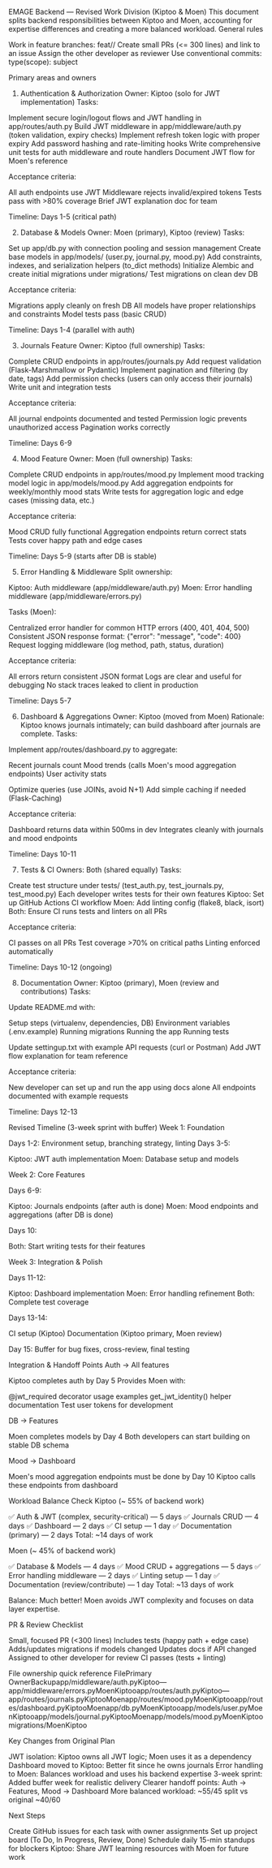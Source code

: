 EMAGE Backend — Revised Work Division (Kiptoo & Moen)
This document splits backend responsibilities between Kiptoo and Moen, accounting for expertise differences and creating a more balanced workload.
General rules

Work in feature branches: feat/<owner>/<short-desc>
Create small PRs (<= 300 lines) and link to an issue
Assign the other developer as reviewer
Use conventional commits: type(scope): subject


Primary areas and owners
1) Authentication & Authorization
Owner: Kiptoo (solo for JWT implementation)
Tasks:

Implement secure login/logout flows and JWT handling in app/routes/auth.py
Build JWT middleware in app/middleware/auth.py (token validation, expiry checks)
Implement refresh token logic with proper expiry
Add password hashing and rate-limiting hooks
Write comprehensive unit tests for auth middleware and route handlers
Document JWT flow for Moen's reference

Acceptance criteria:

All auth endpoints use JWT
Middleware rejects invalid/expired tokens
Tests pass with >80% coverage
Brief JWT explanation doc for team

Timeline: Days 1-5 (critical path)

2) Database & Models
Owner: Moen (primary), Kiptoo (review)
Tasks:

Set up app/db.py with connection pooling and session management
Create base models in app/models/ (user.py, journal.py, mood.py)
Add constraints, indexes, and serialization helpers (to_dict methods)
Initialize Alembic and create initial migrations under migrations/
Test migrations on clean dev DB

Acceptance criteria:

Migrations apply cleanly on fresh DB
All models have proper relationships and constraints
Model tests pass (basic CRUD)

Timeline: Days 1-4 (parallel with auth)

3) Journals Feature
Owner: Kiptoo (full ownership)
Tasks:

Complete CRUD endpoints in app/routes/journals.py
Add request validation (Flask-Marshmallow or Pydantic)
Implement pagination and filtering (by date, tags)
Add permission checks (users can only access their journals)
Write unit and integration tests

Acceptance criteria:

All journal endpoints documented and tested
Permission logic prevents unauthorized access
Pagination works correctly

Timeline: Days 6-9

4) Mood Feature
Owner: Moen (full ownership)
Tasks:

Complete CRUD endpoints in app/routes/mood.py
Implement mood tracking model logic in app/models/mood.py
Add aggregation endpoints for weekly/monthly mood stats
Write tests for aggregation logic and edge cases (missing data, etc.)

Acceptance criteria:

Mood CRUD fully functional
Aggregation endpoints return correct stats
Tests cover happy path and edge cases

Timeline: Days 5-9 (starts after DB is stable)

5) Error Handling & Middleware
Split ownership:

Kiptoo: Auth middleware (app/middleware/auth.py)
Moen: Error handling middleware (app/middleware/errors.py)

Tasks (Moen):

Centralized error handler for common HTTP errors (400, 401, 404, 500)
Consistent JSON response format: {"error": "message", "code": 400}
Request logging middleware (log method, path, status, duration)

Acceptance criteria:

All errors return consistent JSON format
Logs are clear and useful for debugging
No stack traces leaked to client in production

Timeline: Days 5-7

6) Dashboard & Aggregations
Owner: Kiptoo (moved from Moen)
Rationale: Kiptoo knows journals intimately; can build dashboard after journals are complete.
Tasks:

Implement app/routes/dashboard.py to aggregate:

Recent journals count
Mood trends (calls Moen's mood aggregation endpoints)
User activity stats


Optimize queries (use JOINs, avoid N+1)
Add simple caching if needed (Flask-Caching)

Acceptance criteria:

Dashboard returns data within 500ms in dev
Integrates cleanly with journals and mood endpoints

Timeline: Days 10-11

7) Tests & CI
Owners: Both (shared equally)
Tasks:

Create test structure under tests/ (test_auth.py, test_journals.py, test_mood.py)
Each developer writes tests for their own features
Kiptoo: Set up GitHub Actions CI workflow
Moen: Add linting config (flake8, black, isort)
Both: Ensure CI runs tests and linters on all PRs

Acceptance criteria:

CI passes on all PRs
Test coverage >70% on critical paths
Linting enforced automatically

Timeline: Days 10-12 (ongoing)

8) Documentation
Owner: Kiptoo (primary), Moen (review and contributions)
Tasks:

Update README.md with:

Setup steps (virtualenv, dependencies, DB)
Environment variables (.env.example)
Running migrations
Running the app
Running tests


Update settingup.txt with example API requests (curl or Postman)
Add JWT flow explanation for team reference

Acceptance criteria:

New developer can set up and run the app using docs alone
All endpoints documented with example requests

Timeline: Days 12-13

Revised Timeline (3-week sprint with buffer)
Week 1: Foundation

Days 1-2: Environment setup, branching strategy, linting
Days 3-5:

Kiptoo: JWT auth implementation
Moen: Database setup and models



Week 2: Core Features

Days 6-9:

Kiptoo: Journals endpoints (after auth is done)
Moen: Mood endpoints and aggregations (after DB is done)


Days 10:

Both: Start writing tests for their features



Week 3: Integration & Polish

Days 11-12:

Kiptoo: Dashboard implementation
Moen: Error handling refinement
Both: Complete test coverage


Days 13-14:

CI setup (Kiptoo)
Documentation (Kiptoo primary, Moen review)


Day 15: Buffer for bug fixes, cross-review, final testing


Integration & Handoff Points
Auth → All features

Kiptoo completes auth by Day 5
Provides Moen with:

@jwt_required decorator usage examples
get_jwt_identity() helper documentation
Test user tokens for development



DB → Features

Moen completes models by Day 4
Both developers can start building on stable DB schema

Mood → Dashboard

Moen's mood aggregation endpoints must be done by Day 10
Kiptoo calls these endpoints from dashboard


Workload Balance Check
Kiptoo (~ 55% of backend work)

✅ Auth & JWT (complex, security-critical) — 5 days
✅ Journals CRUD — 4 days
✅ Dashboard — 2 days
✅ CI setup — 1 day
✅ Documentation (primary) — 2 days
Total: ~14 days of work

Moen (~ 45% of backend work)

✅ Database & Models — 4 days
✅ Mood CRUD + aggregations — 5 days
✅ Error handling middleware — 2 days
✅ Linting setup — 1 day
✅ Documentation (review/contribute) — 1 day
Total: ~13 days of work

Balance: Much better! Moen avoids JWT complexity and focuses on data layer expertise.

PR & Review Checklist

 Small, focused PR (<300 lines)
 Includes tests (happy path + edge case)
 Adds/updates migrations if models changed
 Updates docs if API changed
 Assigned to other developer for review
 CI passes (tests + linting)


File ownership quick reference
FilePrimary OwnerBackupapp/middleware/auth.pyKiptoo—app/middleware/errors.pyMoenKiptooapp/routes/auth.pyKiptoo—app/routes/journals.pyKiptooMoenapp/routes/mood.pyMoenKiptooapp/routes/dashboard.pyKiptooMoenapp/db.pyMoenKiptooapp/models/user.pyMoenKiptooapp/models/journal.pyKiptooMoenapp/models/mood.pyMoenKiptoomigrations/MoenKiptoo

Key Changes from Original Plan

JWT isolation: Kiptoo owns all JWT logic; Moen uses it as a dependency
Dashboard moved to Kiptoo: Better fit since he owns journals
Error handling to Moen: Balances workload and uses his backend expertise
3-week sprint: Added buffer week for realistic delivery
Clearer handoff points: Auth → Features, Mood → Dashboard
More balanced workload: ~55/45 split vs original ~40/60


Next Steps

Create GitHub issues for each task with owner assignments
Set up project board (To Do, In Progress, Review, Done)
Schedule daily 15-min standups for blockers
Kiptoo: Share JWT learning resources with Moen for future work